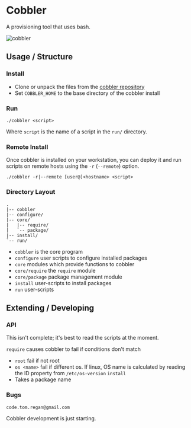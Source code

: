 # Cobbler

A provisioning tool that uses bash.

![cobbler](http://i.imgur.com/2E5GqCR.png)

## Usage / Structure

### Install

* Clone or unpack the files from the [cobbler repository](https://github.com/TomRegan/cobbler)
* Set `COBBLER_HOME` to the base directory of the cobbler install

### Run

    ./cobbler <script>

Where `script` is the name of a script in the `run/` directory.

### Remote Install

Once cobbler is installed on your workstation, you can deploy it and run
scripts on remote hosts using the `-r` (`--remote`) option.

    ./cobbler -r|--remote [user@]<hostname> <script>

### Directory Layout

    .
    |-- cobbler
    |-- configure/
    |-- core/
    |   |-- require/
	|   `-- package/
	|-- install/
    `-- run/

* `cobbler` is the core program
* `configure` user scripts to configure installed packages
* `core` modules which provide functions to cobbler
* `core/require` the `require` module
* `core/package` package management module
* `install` user-scripts to install packages
* `run` user-scripts

## Extending / Developing

### API

This isn't complete; it's best to read the scripts at the moment.

`require` causes cobbler to fail if conditions don't match
* `root` fail if not root
* `os <name>` fail if different os. If linux, OS name is calculated by reading
the ID property from `/etc/os-version`
`install`
* Takes a package name

### Bugs

    code.tom.regan@gmail.com

Cobbler development is just starting.
